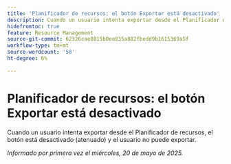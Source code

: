 ```yaml
---
title: 'Planificador de recursos: el botón Exportar está desactivado'
description: Cuando un usuario intenta exportar desde el Planificador de recursos, el botón está desactivado (atenuado) y el usuario no puede exportar.
hidefromtoc: true
feature: Resource Management
source-git-commit: 62326cae8815b0ee835a882fbedd9b1615369a5f
workflow-type: tm+mt
source-wordcount: '58'
ht-degree: 6%

---
```



# Planificador de recursos: el botón Exportar está desactivado

Cuando un usuario intenta exportar desde el Planificador de recursos, el botón está desactivado (atenuado) y el usuario no puede exportar.

_Informado por primera vez el miércoles, 20 de mayo de 2025._
